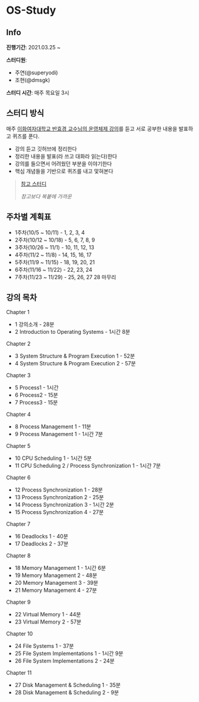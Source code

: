 # OS-Study



## Info

**진행기간**: 2021.03.25 ~

**스터디원**: 

+ 주연(@superyodi)
+ 조현(@dmsgk)

**스터디 시간**: 매주 목요일 3시



## 스터디 방식



매주 [이화여자대학교 반효경 교수님의 운영체제 강의](http://www.kocw.or.kr/home/cview.do?mty=p&kemId=1046323)를 듣고 서로 공부한 내용을 발표하고 퀴즈를 푼다. 

+ 강의 듣고 깃허브에 정리한다
+ 정리한 내용을 발표(라 쓰고 대화라 읽는다)한다
+ 강의를 들으면서 어려웠던 부분을 이야기한다
+ 핵심 개념들을 기반으로 퀴즈를 내고 맟혀본다



> [참고 스터디](https://github.com/smothly/OS-study-7week-challenge)
>
> *참고보다 복붙에 가까운*





## 주차별 계획표

- 1주차(10/5 ~ 10/11) - 1, 2, 3, 4
- 2주차(10/12 ~ 10/18) - 5, 6, 7, 8, 9
- 3주차(10/26 ~ 11/1) - 10, 11, 12, 13
- 4주차(11/2 ~ 11/8) - 14, 15, 16, 17
- 5주차(11/9 ~ 11/15) - 18, 19, 20, 21
- 6주차(11/16 ~ 11/22) - 22, 23, 24
- 7주차(11/23 ~ 11/29) - 25, 26, 27 28 마무리



## 강의 목차

Chapter 1

- 1 강의소개 - 28분
- 2 Introduction to Operating Systems - 1시간 8분

Chapter 2

- 3 System Structure & Program Execution 1 - 52분
- 4 System Structure & Program Execution 2 - 57분

Chapter 3

- 5 Process1 - 1시간
- 6 Process2 - 15분
- 7 Process3 - 15분

Chapter 4

- 8 Process Management 1 - 11분
- 9 Process Management 1 - 1시간 7분

Chapter 5

- 10 CPU Scheduling 1 - 1시간 5분
- 11 CPU Scheduling 2 / Process Synchronization 1 - 1시간 7분

Chapter 6

- 12 Process Synchronization 1 - 28분
- 13 Process Synchronization 2 - 25분
- 14 Process Synchronization 3 - 1시간 2분
- 15 Process Synchronization 4 - 27분

Chapter 7

- 16 Deadlocks 1 - 40분
- 17 Deadlocks 2 - 37분

Chapter 8

- 18 Memory Management 1 - 1시간 6분
- 19 Memory Management 2 - 48분
- 20 Memory Management 3 - 39분
- 21 Memory Management 4 - 27분

Chapter 9

- 22 Virtual Memory 1 - 44분
- 23 Virtual Memory 2 - 57분

Chapter 10

- 24 File Systems 1 - 37분
- 25 File System Implementations 1 - 1시간 9분
- 26 File System Implementations 2 - 24분

Chapter 11

- 27 Disk Management & Scheduling 1 - 35분
- 28 Disk Management & Scheduling 2 - 9분

